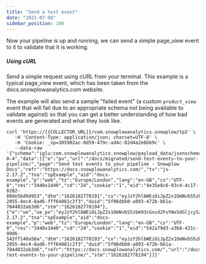 ```yaml
---
title: "Send a test event"
date: "2021-07-08"
sidebar_position: 100
---
```


Now your pipeline is up and running, we can send a simple page\_view event to it to validate that it is working.

##### Using cURL

Send a simple request using cURL from your terminal. This example is a typical page\_view event, which has been taken from the docs.snowplowanalytics.com website.

The example will also send a sample "failed event" (a custom `product_view` event that will fail due to an appropriate schema not being available to validate against) so that you can get a better understanding of how bad events are generated and what they look like.

```
curl 'https://{{COLLECTOR_URL}}/com.snowplowanalytics.snowplow/tp2' \
   -H 'Content-Type: application/json; charset=UTF-8' \
   -H 'Cookie: _sp=305902ac-8d59-479c-ad4c-82d4a2e6bb9c' \
   --data-raw '{"schema":"iglu:com.snowplowanalytics.snowplow/payload_data/jsonschema/1-0-4","data":[{"e":"pv","url":"/docs/migrated/send-test-events-to-your-pipeline/","page":"Send test events to your pipeline - Snowplow Docs","refr":"https://docs.snowplowanalytics.com/","tv":"js-2.17.2","tna":"spExample","aid":"docs-example","p":"web","tz":"Europe/London","lang":"en-GB","cs":"UTF-8","res":"3440x1440","cd":"24","cookie":"1","eid":"4e35e8c6-03c4-4c17-8202-80de5bd9d953","dtm":"1626182778191","cx":"eyJzY2hlbWEiOiJpZ2x1OmNvbS5zbm93cGxvd2FuYWx5dGljcy5zbm93cGxvdy9jb250ZXh0cy9qc29uc2NoZW1hLzEtMC0wIiwiZGF0YSI6W3sic2NoZW1hIjoiaWdsdTpjb20uc25vd3Bsb3dhbmFseXRpY3Muc25vd3Bsb3cvd2ViX3BhZ2UvanNvbnNjaGVtYS8xLTAtMCIsImRhdGEiOnsiaWQiOiI0YTU2ZjQyNy05MTk2LTQyZDEtOWE0YS03ZjRlNzk2OTM3ZmEifX1dfQ","vp":"863x1299","ds":"848x5315","vid":"3","sid":"87c18fc8-2055-4ec4-8ad6-fff64081c2f3","duid":"5f06dbb0-a893-472b-b61a-7844032ab3d6","stm":"1626182778194"},{"e":"ue","ue_px":"eyJzY2hlbWEiOiJpZ2x1OmNvbS5zbm93cGxvd2FuYWx5dGljcy5zbm93cGxvdy91bnN0cnVjdF9ldmVudC9qc29uc2NoZW1hLzEtMC0wIiwiZGF0YSI6eyJzY2hlbWEiOiJpZ2x1OmNvbS5teV9jb21wYW55L3Byb2R1Y3Rfdmlldy9qc29uc2NoZW1hLzEtMC0wIiwiZGF0YSI6eyJpZCI6IjVOMFctUEwwVyIsImN1cnJlbnRfcHJpY2UiOjQ0Ljk5LCJkZXNjcmlwdGlvbiI6IlB1cnBsZSBTbm93cGxvdyBIb29kaWUifX19","tv":"js-2.17.2","tna":"spExample","aid":"docs-example","p":"web","tz":"Europe/London","lang":"en-GB","cs":"UTF-8","res":"3440x1440","cd":"24","cookie":"1","eid":"542a79d3-a3b8-421c-99d6-543ff140a56a","dtm":"1626182778193","cx":"eyJzY2hlbWEiOiJpZ2x1OmNvbS5zbm93cGxvd2FuYWx5dGljcy5zbm93cGxvdy9jb250ZXh0cy9qc29uc2NoZW1hLzEtMC0wIiwiZGF0YSI6W3sic2NoZW1hIjoiaWdsdTpjb20uc25vd3Bsb3dhbmFseXRpY3Muc25vd3Bsb3cvd2ViX3BhZ2UvanNvbnNjaGVtYS8xLTAtMCIsImRhdGEiOnsiaWQiOiI0YTU2ZjQyNy05MTk2LTQyZDEtOWE0YS03ZjRlNzk2OTM3ZmEifX1dfQ","vp":"863x1299","ds":"848x5315","vid":"3","sid":"87c18fc8-2055-4ec4-8ad6-fff64081c2f3","duid":"5f06dbb0-a893-472b-b61a-7844032ab3d6","refr":"https://docs.snowplowanalytics.com/","url":"/docs/migrated/send-test-events-to-your-pipeline/","stm":"1626182778194"}]}'
```
